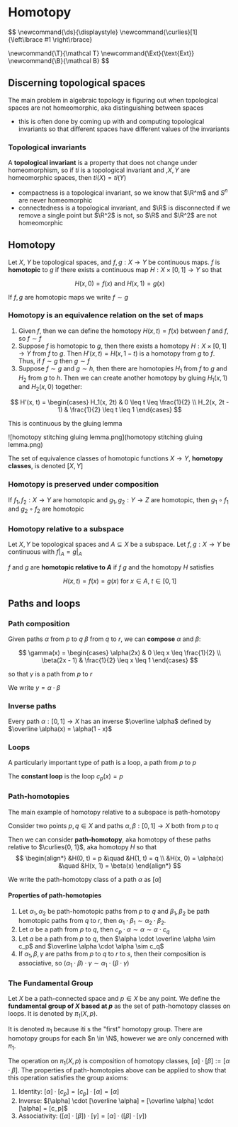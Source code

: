 # Homotopy

$$
\newcommand{\ds}{\displaystyle}
\newcommand{\curlies}[1]{\left\lbrace #1 \right\rbrace}

\newcommand{\T}{\mathcal T}
\newcommand{\Ext}{\text{Ext}}
\newcommand{\B}{\mathcal B}
$$

## Discerning topological spaces

The main problem in algebraic topology is figuring out when topological spaces are not homeomorphic, aka distinguishing between spaces

- this is often done by coming up with and computing topological invariants so that different spaces have different values of the invariants

### Topological invariants

A **topological invariant** is a property that does not change under homeomorphism, so if $ti$ is a topological invariant and ,$X, Y$ are homeomorphic spaces, then $ti(X) = ti(Y)$

- compactness is a topological invariant, so we know that $\R^m$ and $S^n$ are never homeomorphic
- connectedness is a topological invariant, and $\R$ is disconnected if we remove a single point but $\R^2$ is not, so $\R$ and $\R^2$ are not homeomorphic

## Homotopy

Let $X$, $Y$ be topological spaces, and $f, g: X \to Y$ be continuous maps. $f$ is **homotopic** to $g$ if there exists a continuous map $H: X \times [0, 1] \to Y$ so that

$$
H(x, 0) = f(x) \text{ and } H(x, 1) = g(x)
$$

If $f, g$ are homotopic maps we write $f \sim g$

### Homotopy is an equivalence relation on the set of maps

1. Given $f$, then we can define the homotopy $H(x, t) = f(x)$ between $f$ and $f$, so $f \sim f$
2. Suppose $f$ is homotopic to $g$, then there exists a homotopy $H : X \times [0, 1] \to Y$ from $f$ to $g$. Then $H'(x, t) = H(x, 1 - t)$ is a homotopy from $g$ to $f$. Thus, if $f \sim g$ then $g \sim f$
3. Suppose $f \sim g$ and $g \sim h$, then there are homotopies $H_1$ from $f$ to $g$ and $H_2$ from $g$ to $h$. Then we can create another homotopy by gluing $H_1(x, 1)$ and $H_2(x, 0)$ together:

$$
H'(x, t) = \begin{cases}
H_1(x, 2t) & 0 \leq t \leq \frac{1}{2} \\
H_2(x, 2t - 1) & \frac{1}{2} \leq t \leq 1
\end{cases}
$$

This is continuous by the gluing lemma

![homotopy stitching gluing lemma.png](homotopy stitching gluing lemma.png)

The set of equivalence classes of homotopic functions $X \to Y$, **homotopy classes**, is denoted $[X, Y]$

### Homotopy is preserved under composition

If $f_1, f_2 : X \to Y$ are homotopic and $g_1, g_2 : Y \to Z$ are homotopic, then $g_1 \circ f_1$ and $g_2 \circ f_2$ are homotopic

### Homotopy relative to a subspace

Let $X, Y$ be topological spaces and $A \subseteq X$ be a subspace. Let $f, g : X \to Y$ be continuous with $f\vert_A = g\vert_A$

$f$ and $g$ are **homotopic relative to $A$** if $f ~ g$ and the homotopy $H$ satisfies 

$$
H(x, t) = f(x) = g(x) \text{ for } x \in A,\ t \in [0, 1]
$$

## Paths and loops

### Path composition

Given paths $\alpha$ from $p$ to $q$  $\beta$ from $q$ to $r$, we can **compose** $\alpha$ and $\beta$:

$$
\gamma(x) = \begin{cases}
\alpha(2x) & 0 \leq x \leq \frac{1}{2} \\
\beta(2x - 1) & \frac{1}{2} \leq x \leq 1
\end{cases}
$$

so that $\gamma$ is a path from $p$ to $r$

We write $y = \alpha \cdot \beta$

### Inverse paths

Every path $\alpha : [0, 1] \to X$ has an inverse $\overline \alpha$ defined by $\overline \alpha(x) = \alpha(1 - x)$

### Loops

A particularly important type of path is a loop, a path from $p$ to $p$

The **constant loop** is the loop $c_p(x) = p$

### Path-homotopies

The main example of homotopy relative to a subspace is path-homotopy

Consider two points $p, q \in X$ and paths $\alpha, \beta: [0, 1] \to X$ both from $p$ to $q$

Then we can consider **path-homotopy**, aka homotopy of these paths relative to $\curlies{0, 1}$, aka homotopy $H$ so that
$$
\begin{align*}
&H(0, t) = p &\quad &H(1, t) = q \\
&H(x, 0) = \alpha(x) &\quad &H(x, 1) = \beta(x)
\end{align*}
$$

We write the path-homotopy class of a path $\alpha$ as $[\alpha]$

#### Properties of path-homotopies

1. Let $\alpha_1, \alpha_2$ be path-homotopic paths from $p$ to $q$ and $\beta_1, \beta_2$ be path homotopic paths from $q$ to $r$, then $\alpha_1 \cdot \beta_1 \sim \alpha_2 \cdot \beta_2$.
2. Let $\alpha$ be a path from $p$ to $q$, then $c_p \cdot \alpha \sim \alpha \sim \alpha \cdot c_q$
3. Let $a$ be a path from $p$ to $q$, then $\alpha \cdot \overline \alpha \sim c_p$ and $\overline \alpha \cdot \alpha \sim c_q$
4. If $\alpha_1, \beta, \gamma$ are paths from $p$ to $q$ to $r$ to $s$, then their composition is associative, so $(\alpha_1 \cdot \beta) \cdot \gamma \sim \alpha_1 \cdot (\beta \cdot \gamma)$

### The Fundamental Group

Let $X$ be a path-connected space and $p \in X$ be any point. We define the **fundamental group of $X$ based at $p$** as the set of path-homotopy classes on loops. It is denoted by $\pi_1(X, p)$.

It is denoted $\pi_1$ because iti s the "first" homotopy group. There are homotopy groups for each $n \in \N$, however we are only concerned with $\pi_1$.

The operation on $\pi_1(X, p)$ is composition of homotopy classes, $[\alpha] \cdot [\beta] := [\alpha \cdot \beta]$. The properties of path-homotopies above can be applied to show that this operation satisfies the group axioms:

1. Identity: $[\alpha] \cdot [c_p] = [c_p] \cdot [\alpha] = [\alpha]$
2. Inverse: $[\alpha] \cdot [\overline \alpha] = [\overline \alpha] \cdot [\alpha] = [c_p]$
3. Associativity: $([\alpha] \cdot [\beta]) \cdot [\gamma] = [\alpha] \cdot ([\beta] \cdot [\gamma])$